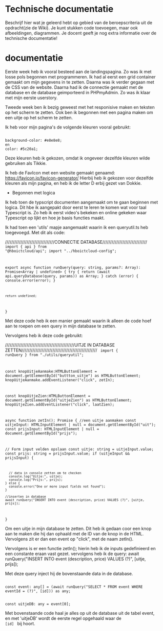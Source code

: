 # Technische documentatie

Beschrijf hier wat je geleerd hebt op gebied van de beroepscriteria uit de opdracht(zie de Wiki). Je kunt stukken code toevoegen, maar ook afbeeldingen, diagrammen. Je docent geeft je nog extra informatie over de technische documentatie!

# documentatie

Eerste week heb ik vooral besteed aan de landingspagina. Zo was ik met losse pols begonnen met programmeren. Ik had al eerst een grid container gemaakt om mijn gegevens in te zetten. Daarna was ik verder gegaan met de CSS van de website. Daarna had ik de connectie gemaakt met de database en de database geimporteerd in PHPmyAdmin. Zo was ik klaar met mijn eerste userstory.

Tweede week ben ik bezig geweest met het responisive maken en teksten op het scherm te zetten.
Ook ben ik begonnen met een pagina maken om een uitje op het scherm te zetten.


<!-- KLEUREN PAGINA'S################################################ -->
Ik heb voor mijn pagina's de volgende kleuren vooral gebruikt:

<code>
background-color: #e8e8e8;
en
color: #5c20a1;
</code>

Deze kleuren heb ik gekozen, omdat ik ongeveer dezelfde kleuren wilde gebruiken als Tikkie.  

<!-- EINDE KLEUREN PAGINA -->

<!-- FAVICON DOCUMENTATIE -->

Ik heb de FavIcon met een website gemaakt genaamd: https://favicon.io/favicon-generator/
Hierbij heb ik gekozen voor dezelfde kleuren als mijn pagina, en heb ik de letter D erbij gezet van Dokkie.

<!-- EINDE FAVICON -->


-   Begonnen met logica

Ik heb toen de typscript documenten aangemaakt om te gaan beginnen met logica. Dit hbe ik aangepakt door eerst te leren te komen wat voor taal Typescript is. Zo heb ik eerst video's bekeken en online gekeken waar Typescript op lijkt en hoe je basis functies maakt.

Ik had toen een 'utils' mapje aangemaakt waarin ik een queryutil.ts heb toegevoegd. Met dit als code:

////////////////////////////////CONNECTIE DATABASE/////////////////////////////
<code>
import { api } from "@hboictcloud/api";
import "../hboictcloud-config";

export async function runQuery(query: string, params?: Array<any>): Promise<Array<any> | undefined> {
try {
return (await api.queryDatabase(query, params)) as Array<any>;
} catch (error) {
console.error(error);
}

    return undefined;

}
</code>

Met deze code heb ik een manier gemaakt waarin ik alleen de code hoef aan te roepen om een query in mijn database te zetten.

Vervolgens heb ik deze code gebruikt:

/////////////////////////////////////////////UITJE IN DATABASE ZETTEN/////////////////////////////////////////////////
<code>
import { runQuery } from "./utils/queryutil";

const knopUitjeAanmake:HTMLButtonElement = document.getElementById("buttton_uitje") as HTMLButtonElement;
knopUitjeAanmake.addEventListener("click", zetIn);

const knopUitjeZien:HTMLButtonElement = document.getElementById("uitjeZien") as HTMLButtonElement;
knopUitjeZien.addEventListener("click", laatZien);

async function zetIn(): Promise<void> {
//een uitje aanmaken
const uitjeInput: HTMLInputElement | null = document.getElementById("uit");
const prijsInput: HTMLInputElement | null = document.getElementById("prijs");

// Form input velden opslaan
const uitje: string = uitjeInput.value;
const prijs: string = prijsInput.value;
if (uitjeInput && prijsInput) {

      // data in console zetten om te checken
      console.log("Uitje:", uitje);
      console.log("Prijs:", prijs);
    } else {
      console.error("One or more input fields not found");
    }

    //inserten in database
    await runQuery("INSERT INTO event (description, price) VALUES (?)", [uitje, prijs]);

}
</code>

Om een uitje in mijn database te zetten. Dit heb ik gedaan coor een knop aan te maken die hij dan ophaald met de ID van de knop in de HTML. Vervolgens zit er dan een event op "click", met de naam zetIn().

Vervolgens is er een functie zetIn(); hierin heb ik de inputs gedefinieerd en een constante eraan vast gezet. vervolgens heb ik de query: await runQuery("INSERT INTO event (description, price) VALUES (?)", [uitje, prijs]);

Met deze query inject hij de bovenstaande data in de database.

<!-- ---------------------------------------- -->

<code>
const event: any[] = (await runQuery("SELECT * FROM event WHERE eventId = (?)", [id])) as any;

const uitjeDB: any = event[0];
</code>

Met bovenstaande code haal je alles op uit de database uit de tabel event, en met 'uitjeDB' wordt de eerste regel opgehaald waar de <code> [id] </code> bij hoort.